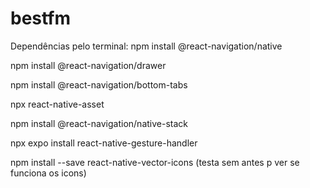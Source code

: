 # bestfm

Dependências pelo terminal:
npm install @react-navigation/native     





    
npm install @react-navigation/drawer







npm install @react-navigation/bottom-tabs





npx react-native-asset






npm install @react-navigation/native-stack






npx expo install react-native-gesture-handler






npm install --save react-native-vector-icons (testa sem antes p ver se funciona os icons)
